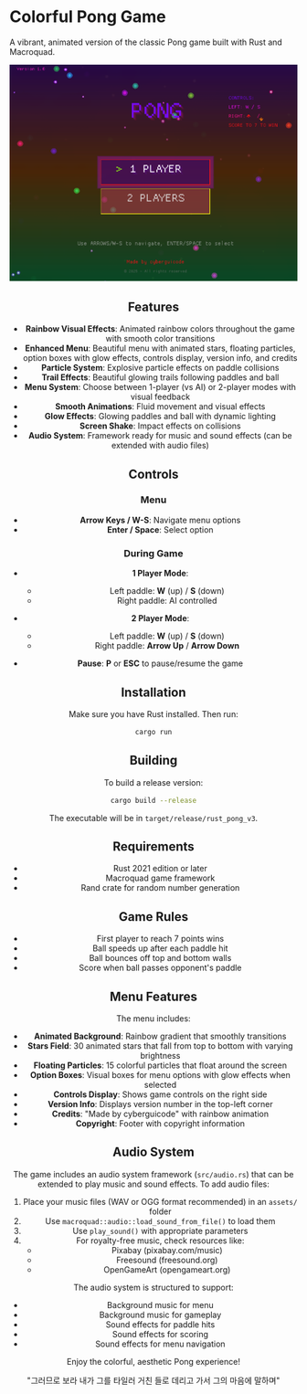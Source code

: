 # Colorful Pong Game

A vibrant, animated version of the classic Pong game built with Rust and Macroquad.

<div align="center">


<img src="pong.png" width="800"/>

## Features

- **Rainbow Visual Effects**: Animated rainbow colors throughout the game with smooth color transitions
- **Enhanced Menu**: Beautiful menu with animated stars, floating particles, option boxes with glow effects, controls display, version info, and credits
- **Particle System**: Explosive particle effects on paddle collisions
- **Trail Effects**: Beautiful glowing trails following paddles and ball
- **Menu System**: Choose between 1-player (vs AI) or 2-player modes with visual feedback
- **Smooth Animations**: Fluid movement and visual effects
- **Glow Effects**: Glowing paddles and ball with dynamic lighting
- **Screen Shake**: Impact effects on collisions
- **Audio System**: Framework ready for music and sound effects (can be extended with audio files)

## Controls

### Menu
- **Arrow Keys / W-S**: Navigate menu options
- **Enter / Space**: Select option

### During Game
- **1 Player Mode**:
  - Left paddle: **W** (up) / **S** (down)
  - Right paddle: AI controlled

- **2 Player Mode**:
  - Left paddle: **W** (up) / **S** (down)
  - Right paddle: **Arrow Up** / **Arrow Down**

- **Pause**: **P** or **ESC** to pause/resume the game

## Installation

Make sure you have Rust installed. Then run:

```bash
cargo run
```

## Building

To build a release version:

```bash
cargo build --release
```

The executable will be in `target/release/rust_pong_v3`.

## Requirements

- Rust 2021 edition or later
- Macroquad game framework
- Rand crate for random number generation

## Game Rules

- First player to reach 7 points wins
- Ball speeds up after each paddle hit
- Ball bounces off top and bottom walls
- Score when ball passes opponent's paddle

## Menu Features

The menu includes:
- **Animated Background**: Rainbow gradient that smoothly transitions
- **Stars Field**: 30 animated stars that fall from top to bottom with varying brightness
- **Floating Particles**: 15 colorful particles that float around the screen
- **Option Boxes**: Visual boxes for menu options with glow effects when selected
- **Controls Display**: Shows game controls on the right side
- **Version Info**: Displays version number in the top-left corner
- **Credits**: "Made by cyberguicode" with rainbow animation
- **Copyright**: Footer with copyright information

## Audio System

The game includes an audio system framework (`src/audio.rs`) that can be extended to play music and sound effects. To add audio files:

1. Place your music files (WAV or OGG format recommended) in an `assets/` folder
2. Use `macroquad::audio::load_sound_from_file()` to load them
3. Use `play_sound()` with appropriate parameters
4. For royalty-free music, check resources like:
   - Pixabay (pixabay.com/music)
   - Freesound (freesound.org)
   - OpenGameArt (opengameart.org)

The audio system is structured to support:
- Background music for menu
- Background music for gameplay
- Sound effects for paddle hits
- Sound effects for scoring
- Sound effects for menu navigation

Enjoy the colorful, aesthetic Pong experience!

"그러므로 보라 내가 그를 타일러 거친 들로 데리고 가서 그의 마음에 말하며"

